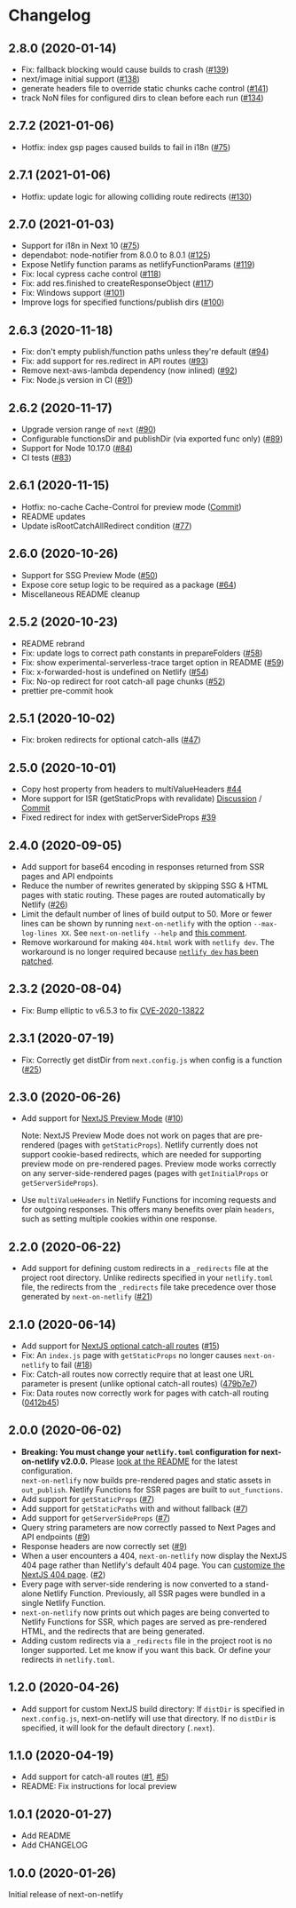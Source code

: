 # Changelog

## 2.8.0 (2020-01-14)

- Fix: fallback blocking would cause builds to crash ([#139](https://github.com/netlify/next-on-netlify/pull/139))
- next/image initial support ([#138](https://github.com/netlify/next-on-netlify/pull/138))
- generate headers file to override static chunks cache control ([#141](https://github.com/netlify/next-on-netlify/pull/141))
- track NoN files for configured dirs to clean before each run ([#134](https://github.com/netlify/next-on-netlify/pull/134))

## 2.7.2 (2021-01-06)

- Hotfix: index gsp pages caused builds to fail in i18n ([#75](https://github.com/netlify/next-on-netlify/pull/131))

## 2.7.1 (2021-01-06)

- Hotfix: update logic for allowing colliding route redirects ([#130](https://github.com/netlify/next-on-netlify/pull/130))

## 2.7.0 (2021-01-03)

- Support for i18n in Next 10 ([#75](https://github.com/netlify/next-on-netlify/pull/75))
- dependabot: node-notifier from 8.0.0 to 8.0.1 ([#125](https://github.com/netlify/next-on-netlify/pull/125))
- Expose Netlify function params as netlifyFunctionParams ([#119](https://github.com/netlify/next-on-netlify/pull/119))
- Fix: local cypress cache control ([#118](https://github.com/netlify/next-on-netlify/pull/118))
- Fix: add res.finished to createResponseObject ([#117](https://github.com/netlify/next-on-netlify/pull/117))
- Fix: Windows support ([#101](https://github.com/netlify/next-on-netlify/pull/101))
- Improve logs for specified functions/publish dirs ([#100](https://github.com/netlify/next-on-netlify/pull/100))

## 2.6.3 (2020-11-18)

- Fix: don't empty publish/function paths unless they're default ([#94](https://github.com/netlify/next-on-netlify/pull/94))
- Fix: add support for res.redirect in API routes ([#93](https://github.com/netlify/next-on-netlify/pull/93))
- Remove next-aws-lambda dependency (now inlined) ([#92](https://github.com/netlify/next-on-netlify/pull/92))
- Fix: Node.js version in CI ([#91](https://github.com/netlify/next-on-netlify/pull/91))

## 2.6.2 (2020-11-17)

- Upgrade version range of `next` ([#90](https://github.com/netlify/next-on-netlify/pull/90))
- Configurable functionsDir and publishDir (via exported func only) ([#89](https://github.com/netlify/next-on-netlify/pull/89))
- Support for Node 10.17.0 ([#84](https://github.com/netlify/next-on-netlify/pull/84))
- CI tests ([#83](https://github.com/netlify/next-on-netlify/pull/83))

## 2.6.1 (2020-11-15)

- Hotfix: no-cache Cache-Control for preview mode ([Commit](https://github.com/netlify/next-on-netlify/commit/990b4a8c31bbd0b89ef2620d9c30493a1fed08f4))
- README updates
- Update isRootCatchAllRedirect condition ([#77](https://github.com/netlify/next-on-netlify/pull/77))

## 2.6.0 (2020-10-26)

- Support for SSG Preview Mode ([#50](https://github.com/netlify/next-on-netlify/pull/50))
- Expose core setup logic to be required as a package ([#64](https://github.com/netlify/next-on-netlify/pull/64))
- Miscellaneous README cleanup

## 2.5.2 (2020-10-23)

- README rebrand
- Fix: update logs to correct path constants in prepareFolders ([#58](https://github.com/netlify/next-on-netlify/pull/58))
- Fix: show experimental-serverless-trace target option in README ([#59](https://github.com/netlify/next-on-netlify/pull/59))
- Fix: x-forwarded-host is undefined on Netlify ([#54](https://github.com/netlify/next-on-netlify/pull/54))
- Fix: No-op redirect for root catch-all page chunks ([#52](https://github.com/netlify/next-on-netlify/pull/52))
- prettier pre-commit hook

## 2.5.1 (2020-10-02)

- Fix: broken redirects for optional catch-alls ([#47](https://github.com/netlify/next-on-netlify/pull/47))

## 2.5.0 (2020-10-01)

- Copy host property from headers to multiValueHeaders [#44](https://github.com/netlify/next-on-netlify/pull/44)
- More support for ISR (getStaticProps with revalidate) [Discussion](https://github.com/netlify/next-on-netlify/issues/35) / [Commit](https://github.com/netlify/next-on-netlify/commit/ef45cc5aa0ea6755544901ea364533b40f78cdcb)
- Fixed redirect for index with getServerSideProps [#39](https://github.com/netlify/next-on-netlify/pull/39)

## 2.4.0 (2020-09-05)

- Add support for base64 encoding in responses returned from SSR pages and API
  endpoints
- Reduce the number of rewrites generated by skipping SSG & HTML pages with
  static routing. These pages are routed automatically by Netlify ([#26](https://github.com/netlify/next-on-netlify/issues/26))
- Limit the default number of lines of build output to 50. More or fewer lines can be shown by running `next-on-netlify` with the option `--max-log-lines XX`. See `next-on-netlify --help` and [this comment](https://github.com/netlify/next-on-netlify/issues/26#issuecomment-660684261).
- Remove workaround for making `404.html` work with `netlify dev`. The
  workaround is no longer required because [`netlify dev` has been patched](https://github.com/netlify/cli/pull/1159).

## 2.3.2 (2020-08-04)

- Fix: Bump elliptic to v6.5.3 to fix [CVE-2020-13822](https://github.com/advisories/GHSA-vh7m-p724-62c2)

## 2.3.1 (2020-07-19)

- Fix: Correctly get distDir from `next.config.js` when config is a function ([#25](https://github.com/netlify/next-on-netlify/issues/25))

## 2.3.0 (2020-06-26)

- Add support for [NextJS Preview Mode](https://nextjs.org/docs/advanced-features/preview-mode) ([#10](https://github.com/netlify/next-on-netlify/issues/10))

  Note: NextJS Preview Mode does not work on pages that are pre-rendered (pages with `getStaticProps`). Netlify currently does not support cookie-based redirects, which are needed for supporting preview mode on pre-rendered pages. Preview mode works correctly on any server-side-rendered pages (pages with `getInitialProps` or `getServerSideProps`).

- Use `multiValueHeaders` in Netlify Functions for incoming requests and for outgoing responses. This offers many benefits over plain `headers`, such as setting multiple cookies within one response.

## 2.2.0 (2020-06-22)

- Add support for defining custom redirects in a `_redirects` file at the project root directory. Unlike redirects specified in your `netlify.toml` file, the redirects from the `_redirects` file take precedence over those generated by `next-on-netlify` ([#21](https://github.com/netlify/next-on-netlify/pull/21))

## 2.1.0 (2020-06-14)

- Add support for [NextJS optional catch-all routes](https://nextjs.org/docs/api-routes/dynamic-api-routes#optional-catch-all-api-routes) ([#15](https://github.com/netlify/next-on-netlify/pull/15))
- Fix: An `index.js` page with `getStaticProps` no longer causes `next-on-netlify` to fail ([#18](https://github.com/netlify/next-on-netlify/pull/18))
- Fix: Catch-all routes now correctly require that at least one URL parameter is present (unlike optional catch-all routes) ([479b7e7](https://github.com/netlify/next-on-netlify/commit/479b7e73f1a11778eb5ef66ded02aa1c17e38697))
- Fix: Data routes now correctly work for pages with catch-all routing ([0412b45](https://github.com/netlify/next-on-netlify/commit/0412b45fe3917a082be563c1720e85cf3affd4e1))

## 2.0.0 (2020-06-02)

- **Breaking: You must change your `netlify.toml` configuration for next-on-netlify v2.0.0.** Please [look at the README](https://github.com/netlify/next-on-netlify#3-configure-netlify) for the latest configuration.  
  `next-on-netlify` now builds pre-rendered pages and static assets in `out_publish`. Netlify Functions for SSR pages are built to `out_functions`.
- Add support for `getStaticProps` ([#7](https://github.com/netlify/next-on-netlify/issues/7))
- Add support for `getStaticPaths` with and without fallback ([#7](https://github.com/netlify/next-on-netlify/issues/7))
- Add support for `getServerSideProps` ([#7](https://github.com/netlify/next-on-netlify/issues/7))
- Query string parameters are now correctly passed to Next Pages and API endpoints ([#9](https://github.com/netlify/next-on-netlify/issues/9))
- Response headers are now correctly set ([#9](https://github.com/netlify/next-on-netlify/issues/9#issuecomment-633288179))
- When a user encounters a 404, `next-on-netlify` now display the NextJS 404 page rather than Netlify's default 404 page. You can [customize the NextJS 404 page](https://nextjs.org/docs/advanced-features/custom-error-page#customizing-the-404-page).
  ([#2](https://github.com/netlify/next-on-netlify/issues/2))
- Every page with server-side rendering is now converted to a stand-alone Netlify Function. Previously, all SSR pages were bundled in a single Netlify Function.
- `next-on-netlify` now prints out which pages are being converted to Netlify Functions for SSR, which pages are served as pre-rendered HTML, and the redirects that are being generated.
- Adding custom redirects via a `_redirects` file in the project root is no longer supported. Let me know if you want this back. Or define your redirects in `netlify.toml`.

## 1.2.0 (2020-04-26)

- Add support for custom NextJS build directory: If `distDir` is specified in
  `next.config.js`, next-on-netlify will use that directory. If no `distDir` is
  specified, it will look for the default directory (`.next`).

## 1.1.0 (2020-04-19)

- Add support for catch-all routes ([#1](https://github.com/netlify/next-on-netlify/pull/1), [#5](https://github.com/netlify/next-on-netlify/pull/5))
- README: Fix instructions for local preview

## 1.0.1 (2020-01-27)

- Add README
- Add CHANGELOG

## 1.0.0 (2020-01-26)

Initial release of next-on-netlify
